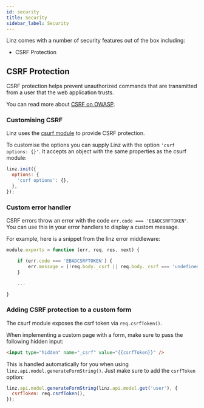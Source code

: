 ```yaml
---
id: security
title: Security
sidebar_label: Security
---
```


Linz comes with a number of security features out of the box including:

- CSRF Protection

## CSRF Protection

CSRF protection helps prevent unauthorized commands that are transmitted from a user that the web application trusts.

You can read more about [CSRF on OWASP](<https://www.owasp.org/index.php/Cross-Site_Request_Forgery_(CSRF)>).

### Customising CSRF

Linz uses the [csurf module](https://github.com/expressjs/csurf) to provide CSRF protection.

To customise the options you can supply Linz with the option `'csrf options: {}'`. It accepts an object with the same properties as the csurf module:

```javascript
linz.init({
  options: {
    'csrf options': {},
  },
});
```

### Custom error handler

CSRF errors throw an error with the code `err.code === 'EBADCSRFTOKEN'`. You can use this in your error handlers to display a custom message.

For example, here is a snippet from the linz error middleware:

```javascript
module.exports = function (err, req, res, next) {

    if (err.code === 'EBADCSRFTOKEN') {
        err.message = (!req.body._csrf || req.body._csrf === 'undefined') ? 'No CSRF token was provided.' : 'The wrong CSRF token was provided.';
    }

    ...

}
```

### Adding CSRF protection to a custom form

The csurf module exposes the csrf token via `req.csrfToken()`.

When implementing a custom page with a form, make sure to pass the following hidden input:

```html
<input type="hidden" name="_csrf" value="{{csrfToken}}" />
```

This is handled automatically for you when using `linz.api.model.generateFormString()`. Just make sure to add the `csrfToken` option:

```javascript
linz.api.model.generateFormString(linz.api.model.get('user'), {
  csrfToken: req.csrfToken(),
});
```
